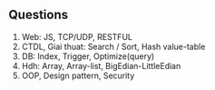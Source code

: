 ## Questions

1. Web: JS, TCP/UDP, RESTFUL
2. CTDL, Giai thuat: Search / Sort, Hash value-table
3. DB: Index, Trigger, Optimize(query)
4. Hdh: Array, Array-list, BigEdian-LittleEdian
5. OOP, Design pattern, Security
